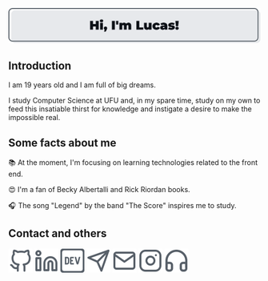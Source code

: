 ![Header](https://raw.githubusercontent.com/lucasmc64/lucasmc64/master/img/header.png)

## Introduction

I am 19 years old and I am full of big dreams.

I study Computer Science at UFU and, in my spare time, study on my own to feed this insatiable thirst for knowledge and instigate a desire to make the impossible real.

## Some facts about me

:books: At the moment, I'm focusing on learning technologies related to the front end.

:heart_eyes: I'm a fan of Becky Albertalli and Rick Riordan books.

:headphones: The song "Legend" by the band "The Score" inspires me to study.

## Contact and others

[![GitHub](https://github.com/lucasmc64/lucasmc64/raw/master/svg/github.svg)](https://github.com/lucasmc64) [![LinkedIn](https://github.com/lucasmc64/lucasmc64/raw/master/svg/linkedin.svg)](https://www.linkedin.com/in/lucasmc64) [![DEV Profile](https://raw.githubusercontent.com/lucasmc64/lucasmc64/master/svg/dev.svg)](https://dev.to/lucasmc64) [![Telegram](https://github.com/lucasmc64/lucasmc64/raw/master/svg/telegram.svg)](http://t.me/lucasmc64) [![Email](https://github.com/lucasmc64/lucasmc64/raw/master/svg/mail.svg)](mailto:coutinho0604@gmail.com) [![Instagram](https://github.com/lucasmc64/lucasmc64/raw/master/svg/instagram.svg)](https://www.instagram.com/lucasmc64/) [![Spotify](https://github.com/lucasmc64/lucasmc64/raw/master/svg/headphones.svg)](https://open.spotify.com/user/zfmoktwes2vs17ye2wv2hywzv?si=QW2qQrxvTuO-E2Kq-szbBQ)
